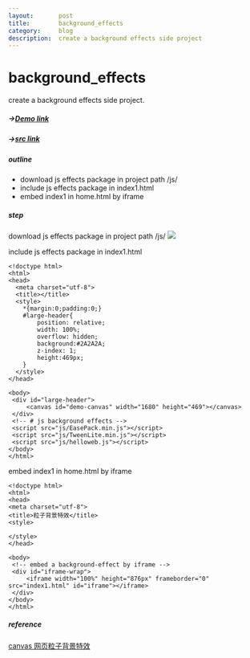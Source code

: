 ```yaml
---
layout:       post
title:        background_effects
category:     blog
description:  create a background effects side project
---
```


# background_effects 
 create a background effects side project.
 
#####  ->[Demo link](https://u0652804.github.io/background_effects/ "Demo")
#####  ->[src link](https://github.com/u0652804/background_effects)

#####  outline
 - download js effects package in project path /js/
 - include js effects package in index1.html
 - embed index1 in home.html by iframe
 
#####  step
download js effects package in project path /js/
![](https://raw.githubusercontent.com/u0652804/u0652804.github.io/master/images/other/up_res/background_effects_p1.png)

include js effects package in index1.html

    <!doctype html>
    <html>
    <head>
      <meta charset="utf-8">
      <title></title>
      <style>
        *{margin:0;padding:0;}
        #large-header{
        	position: relative;
        	width: 100%;
        	overflow: hidden;
        	background:#2A2A2A;
        	z-index: 1;
        	height:469px;
        }
      </style>
    </head>
    
    <body>
     <div id="large-header">
         <canvas id="demo-canvas" width="1680" height="469"></canvas>
     </div>
     <!-- # js background effects -->
     <script src="js/EasePack.min.js"></script>
     <script src="js/TweenLite.min.js"></script>
     <script src="js/helloweb.js"></script>
    </body>
    </html>

embed index1 in home.html by iframe

    <!doctype html>
    <html>
    <head>
    <meta charset="utf-8">
    <title>粒子背景特效</title>
    <style>
    
    </style>
    </head>
    
    <body>
     <!-- embed a background-effect by iframe -->
     <div id="iframe-wrap">
         <iframe width="100%" height="876px" frameborder="0" src="index1.html" id="iframe"></iframe>
     </div>
    </body>
    </html>

#####  reference
 [canvas 网页粒子背景特效](http://helloweb.wang/ziyuangongxiang/697.html)